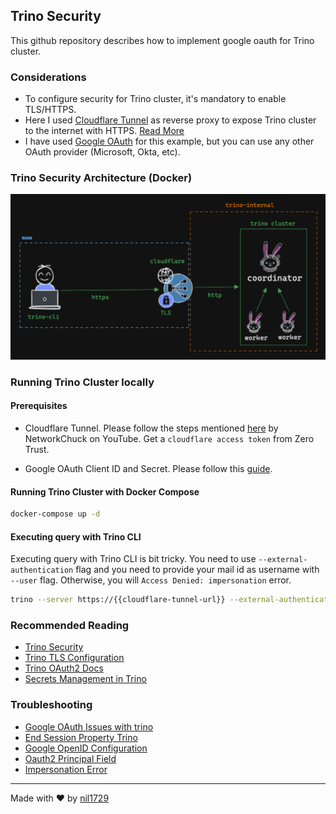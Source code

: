 ## Trino Security

This github repository describes how to implement google oauth for Trino cluster.

### Considerations

- To configure security for Trino cluster, it's mandatory to enable TLS/HTTPS.
- Here I used [Cloudflare Tunnel](https://www.cloudflare.com/en-gb/products/tunnel/) as reverse proxy to expose Trino cluster to the internet with HTTPS. [Read More](https://trino.io/docs/current/security/tls.html#approaches)
- I have used [Google OAuth](https://developers.google.com/identity/protocols/oauth2) for this example, but you can use any other OAuth provider (Microsoft, Okta, etc).

### Trino Security Architecture (Docker)

![Trino Docker With Cloudflare Tunnel](assets/image.png)

### Running Trino Cluster locally

#### Prerequisites

- Cloudflare Tunnel. Please follow the steps mentioned [here](https://youtu.be/ey4u7OUAF3c) by NetworkChuck on YouTube. Get a `cloudflare access token` from Zero Trust.

- Google OAuth Client ID and Secret. Please follow this [guide](https://developers.google.com/identity/protocols/oauth2/web-server).

#### Running Trino Cluster with Docker Compose

```bash
docker-compose up -d
```

#### Executing query with Trino CLI

Executing query with Trino CLI is bit tricky. You need to use `--external-authentication` flag and you need to provide your mail id as username with `--user` flag. Otherwise, you will `Access Denied: impersonation` error.

```bash
trino --server https://{{cloudflare-tunnel-url}} --external-authentication --user {{your-email-id}}
```

### Recommended Reading

- [Trino Security](https://trino.io/docs/current/security/overview.html)
- [Trino TLS Configuration](https://trino.io/docs/current/security/tls.html)
- [Trino OAuth2 Docs](https://trino.io/docs/current/security/oauth2.html)
- [Secrets Management in Trino](https://trino.io/docs/current/security/secrets.html)

### Troubleshooting

- [Google OAuth Issues with trino](https://github.com/trinodb/trino/issues/7322)
- [End Session Property Trino](https://github.com/trinodb/trino/discussions/19490)
- [Google OpenID Configuration](https://accounts.google.com/.well-known/openid-configuration)
- [Oauth2 Principal Field](https://github.com/trinodb/trino/issues/7526)
- [Impersonation Error](https://github.com/trinodb/trino/issues/18935)

---

Made with ❤️ by [nil1729](https://github.com/nil1729)
